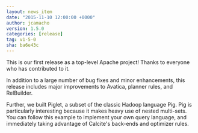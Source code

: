 ```yaml
---
layout: news_item
date: "2015-11-10 12:00:00 +0000"
author: jcamacho
version: 1.5.0
categories: [release]
tag: v1-5-0
sha: ba6e43c
---
```

<!--
{% comment %}
Licensed to the Apache Software Foundation (ASF) under one or more
contributor license agreements.  See the NOTICE file distributed with
this work for additional information regarding copyright ownership.
The ASF licenses this file to you under the Apache License, Version 2.0
(the "License"); you may not use this file except in compliance with
the License.  You may obtain a copy of the License at

http://www.apache.org/licenses/LICENSE-2.0

Unless required by applicable law or agreed to in writing, software
distributed under the License is distributed on an "AS IS" BASIS,
WITHOUT WARRANTIES OR CONDITIONS OF ANY KIND, either express or implied.
See the License for the specific language governing permissions and
limitations under the License.
{% endcomment %}
-->

This is our first release as a top-level Apache project! Thanks to everyone who has contributed to it.

In addition to a large number of bug fixes and minor enhancements, this release includes major improvements to Avatica, planner rules, and RelBuilder.

Further, we built Piglet, a subset of the classic Hadoop language Pig. Pig is particularly interesting because it makes heavy use of nested multi-sets. You can follow this example to implement your own query language, and immediately taking advantage of Calcite's back-ends and optimizer rules.

